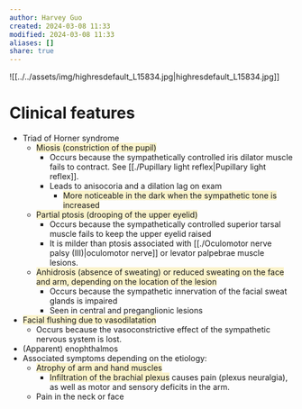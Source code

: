 ```yaml
---
author: Harvey Guo
created: 2024-03-08 11:33
modified: 2024-03-08 11:33
aliases: []
share: true
---
```


![[../../assets/img/highresdefault_L15834.jpg|highresdefault_L15834.jpg]]
# Clinical features
- Triad of Horner syndrome 
	- <span style="background:rgba(240, 200, 0, 0.2)">Miosis (constriction of the pupil)</span>
		- Occurs because the sympathetically controlled iris dilator muscle fails to contract. See [[./Pupillary light reflex|Pupillary light reflex]].
		- Leads to anisocoria and a dilation lag on exam
			- <span style="background:rgba(240, 200, 0, 0.2)">More noticeable in the dark when the sympathetic tone is increased</span>
	- <span style="background:rgba(240, 200, 0, 0.2)">Partial ptosis (drooping of the upper eyelid)</span>
		- Occurs because the sympathetically controlled superior tarsal muscle fails to keep the upper eyelid raised
		- It is milder than ptosis associated with [[./Oculomotor nerve palsy (III)|oculomotor nerve]] or levator palpebrae muscle lesions.
	- <span style="background:rgba(240, 200, 0, 0.2)">Anhidrosis (absence of sweating) or reduced sweating on the face and arm, depending on the location of the lesion</span>
		- Occurs because the sympathetic innervation of the facial sweat glands is impaired
		- Seen in central and preganglionic lesions 
- <span style="background:rgba(240, 200, 0, 0.2)">Facial flushing due to vasodilatation</span> 
	- Occurs because the vasoconstrictive effect of the sympathetic nervous system is lost.
- (Apparent) enophthalmos 
- Associated symptoms depending on the etiology:
	- <span style="background:rgba(240, 200, 0, 0.2)">Atrophy of arm and hand muscles </span>
		- <span style="background:rgba(240, 200, 0, 0.2)">Infiltration of the brachial plexus</span> causes pain (plexus neuralgia), as well as motor and sensory deficits in the arm.
	- Pain in the neck or face 
